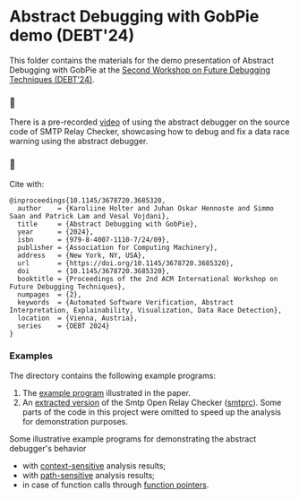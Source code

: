 # Abstract Debugging with GobPie demo (DEBT'24)

This folder contains the materials for the demo presentation of Abstract Debugging
with GobPie at the [Second Workshop on Future Debugging Techniques (DEBT'24)](https://conf.researchr.org/details/issta-ecoop-2024/debt-2024-papers/4/Abstract-Debugging-with-GobPie).

### :movie_camera:

There is a pre-recorded [video](https://youtu.be/KtLFdxMAdD8) of using the abstract debugger on the source code of SMTP Relay Checker, showcasing how to debug and fix a data race warning using the abstract debugger.

### :page_facing_up:

Cite with:
```
@inproceedings{10.1145/3678720.3685320,
  author    = {Karoliine Holter and Juhan Oskar Hennoste and Simmo Saan and Patrick Lam and Vesal Vojdani},
  title     = {Abstract Debugging with GobPie},
  year      = {2024},
  isbn      = {979-8-4007-1110-7/24/09},
  publisher = {Association for Computing Machinery},
  address   = {New York, NY, USA},
  url       = {https://doi.org/10.1145/3678720.3685320},
  doi       = {10.1145/3678720.3685320},
  booktitle = {Proceedings of the 2nd ACM International Workshop on Future Debugging Techniques},
  numpages  = {2},
  keywords  = {Automated Software Verification, Abstract Interpretation, Explainability, Visualization, Data Race Detection},
  location  = {Vienna, Austria},
  series    = {DEBT 2024}
}
```

### Examples

The directory contains the following example programs:

1. The [example program](./paper-example/example.c) illustrated in the paper.
2. An [extracted version](./smtprc-example) of the Smtp Open Relay Checker ([smtprc](https://sourceforge.net/projects/smtprc/files/smtprc/smtprc-2.0.3/)).
   Some parts of the code in this project were omitted to speed up the analysis for demonstration purposes.

Some illustrative example programs for demonstrating the abstract debugger's behavior <br>

- with [context-sensitive](context-sensitivity.c) analysis results;
- with [path-sensitive](path-sensitivity.c) analysis results;
- in case of function calls through [function pointers](fun-pointers.c).
